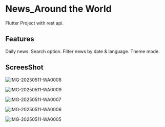 # News_Around the World

Flutter Project with rest api.

## Features

Daily news.
Search option.
Filter news by date & language.
Theme mode.

## ScreesShot

![IMG-20250511-WA0008](https://github.com/user-attachments/assets/f6ac2566-f2dc-4e86-ae06-45c96378fa2e)


![IMG-20250511-WA0009](https://github.com/user-attachments/assets/5eaaa114-83c6-4063-8a49-e4b4541b80c7)

![IMG-20250511-WA0007](https://github.com/user-attachments/assets/4dd515dc-4508-455a-a403-a2e43ffd2d65)

![IMG-20250511-WA0006](https://github.com/user-attachments/assets/60eeebd2-f8e7-4de5-92db-84638e1c94f4)

![IMG-20250511-WA0005](https://github.com/user-attachments/assets/7a27dfd3-558a-4e32-8c61-4c0442af40f6)
